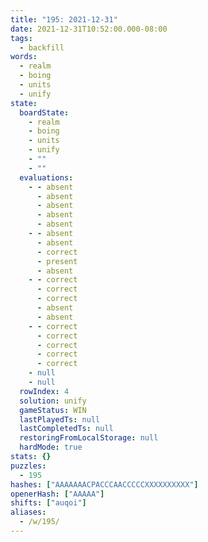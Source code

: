 ```yaml
---
title: "195: 2021-12-31"
date: 2021-12-31T10:52:00.000-08:00
tags:
  - backfill
words:
  - realm
  - boing
  - units
  - unify
state:
  boardState:
    - realm
    - boing
    - units
    - unify
    - ""
    - ""
  evaluations:
    - - absent
      - absent
      - absent
      - absent
      - absent
    - - absent
      - absent
      - correct
      - present
      - absent
    - - correct
      - correct
      - correct
      - absent
      - absent
    - - correct
      - correct
      - correct
      - correct
      - correct
    - null
    - null
  rowIndex: 4
  solution: unify
  gameStatus: WIN
  lastPlayedTs: null
  lastCompletedTs: null
  restoringFromLocalStorage: null
  hardMode: true
stats: {}
puzzles:
  - 195
hashes: ["AAAAAAACPACCCAACCCCCXXXXXXXXXX"]
openerHash: ["AAAAA"]
shifts: ["auqoi"]
aliases:
  - /w/195/
---
```

<!-- more -->
